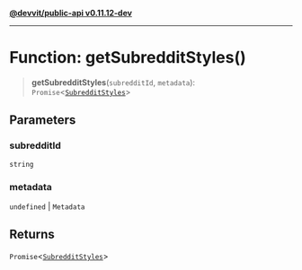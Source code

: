[**@devvit/public-api v0.11.12-dev**](../../README.md)

---

# Function: getSubredditStyles()

> **getSubredditStyles**(`subredditId`, `metadata`): `Promise`\<[`SubredditStyles`](../type-aliases/SubredditStyles.md)\>

## Parameters

### subredditId

`string`

### metadata

`undefined` | `Metadata`

## Returns

`Promise`\<[`SubredditStyles`](../type-aliases/SubredditStyles.md)\>

